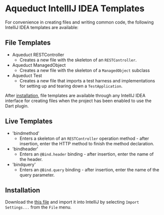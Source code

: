 # Aqueduct IntellIJ IDEA Templates

For convenience in creating files and writing common code, the following IntelliJ IDEA templates are available:

## File Templates

- Aqueduct RESTController
    - Creates a new file with the skeleton of an `RESTController`.
- Aqueduct ManagedObject
    - Creates a new file with the skeleton of a `ManagedObject` subclass
- Aqueduct Test
    - Creates a new file that imports a test harness and implementations for setting up and tearing down a `TestApplication`.

After [installation](#installation), file templates are available through any IntellIJ IDEA interface for creating files when the project has been enabled to use the Dart plugin.

## Live Templates

- 'bindmethod'
    - Enters a skeleton of an `RESTController` operation method - after insertion, enter the HTTP method to finish the method declaration.
- 'bindheader'  
    - Enters an `@Bind.header` binding - after insertion, enter the name of the header.
- 'bindquery'
    - Enters an `@Bind.query` binding - after insertion, enter the name of the query parameter.

## Installation

Download the [this file](https://s3.amazonaws.com/aqueduct-intellij/aqueduct.jar) and import it into IntelliJ by selecting `Import Settings...` from the `File` menu.
